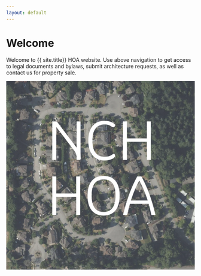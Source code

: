 ```yaml
---
layout: default
---
```


# Welcome

Welcome to {{ site.title}} HOA website. Use above navigation to get access to legal documents and bylaws, submit architecture requests, as well as contact us for property sale.

![Arial Photo](assets/arial.webp)